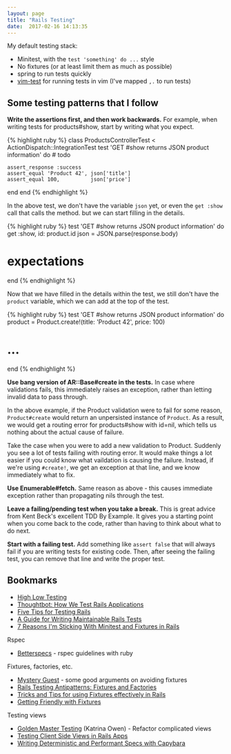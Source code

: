 ```yaml
---
layout: page
title: "Rails Testing"
date:  2017-02-16 14:13:35
---
```


My default testing stack:

- Minitest, with the `test 'something' do ...` style
- No fixtures (or at least limit them as much as possible)
- spring to run tests quickly
- [vim-test](https://github.com/janko-m/vim-test) for running tests in vim (I've mapped `,.` to run tests)

## Some testing patterns that I follow

**Write the assertions first, and then work backwards.**
For example, when writing tests for products#show,
start by writing what you expect.

{% highlight ruby %}
class ProductsControllerTest < ActionDispatch::IntegrationTest
  test 'GET #show returns JSON product information' do
    # todo

    assert_response :success
    assert_equal 'Product 42', json['title']
    assert_equal 100,          json['price']
  end
end
{% endhighlight %}

In the above test, we don't have the variable `json` yet,
or even the `get :show` call that calls the method.
but we can start filling in the details. 

{% highlight ruby %}
test 'GET #show returns JSON product information' do
  get :show, id: product.id
  json = JSON.parse(response.body)

  # expectations
end
{% endhighlight %}

Now that we have filled in the details within the test,
we still don't have the `product` variable,
which we can add at the top of the test.

{% highlight ruby %}
test 'GET #show returns JSON product information' do
  product = Product.create!(title: 'Product 42', price: 100)
  
  # ...
end
{% endhighlight %}

**Use bang version of AR::Base#create in the tests.**
In case where validations fails, this immediately raises an exception,
rather than letting invalid data to pass through.

In the above example, if the Product validation were to fail for some reason,
`Product#create` would return an unpersisted instance of `Product`.
As a result, we would get a routing error for products#show with id=nil,
which tells us nothing about the actual cause of failure.

Take the case when you were to add a new validation to Product.
Suddenly you see a lot of tests failing with routing error.
It would make things a lot easier if you could know
what vaildation is causing the failure.
Instead, if we're using `#create!`, we get an exception at that line,
and we know immediately what to fix.

**Use Enumerable#fetch.**
Same reason as above - this causes immediate exception
rather than propagating nils through the test.

**Leave a failing/pending test when you take a break.**
This is great advice from Kent Beck's excellent TDD By Example.
It gives you a starting point when you come back to the code,
rather than having to think about what to do next.

**Start with a failing test.**
Add something like `assert false`
that will always fail
if you are writing tests for existing code.
Then, after seeing the failing test,
you can remove that line and write the proper test.

## Bookmarks

- [High Low Testing](http://mikepackdev.com/blog_posts/39-high-low-testing)
- [Thoughtbot: How We Test Rails Applications](https://robots.thoughtbot.com/how-we-test-rails-applications)
- [Five Tips for Testing Rails](http://www.thechrisoshow.com/2008/05/04/five-tips-for-testing-rails/)
- [A Guide for Writing Maintainable Rails Tests](https://littlelines.com/blog/2013/12/17/a-guide-for-writing-maintainable-rails-tests)
- [7 Reasons I'm Sticking With Minitest and Fixtures in Rails](http://brandonhilkert.com/blog/7-reasons-why-im-sticking-with-minitest-and-fixtures-in-rails/)

Rspec

- [Betterspecs](http://betterspecs.org) - rspec guidelines with ruby

Fixtures, factories, etc.

- [Mystery Guest](https://robots.thoughtbot.com/mystery-guest) -
  some good arguments on avoiding fixtures
- [Rails Testing Antipatterns: Fixtures and Factories](http://semaphoreci.com/blog/2014/01/14/rails-testing-antipatterns-fixtures-and-factories.html)
- [Tricks and Tips for using Fixtures effectively in Rails](http://blog.bigbinary.com/2014/09/21/tricks-and-tips-for-using-fixtures-in-rails.html)
- [Getting Friendly with Fixtures](https://whatdoitest.com/getting-friendly-with-fixtures)

Testing views

- [Golden Master Testing](http://www.sitepoint.com/golden-master-testing-refactor-complicated-views/) (Katrina Owen) - Refactor complicated views
- [Testing Client Side Views in Rails Apps](http://blog.arkency.com/2013/09/testing-client-side-views-in-rails-apps/)
- [Writing Deterministic and Performant Specs with Capybara](http://blog.carbonfive.com/2013/07/26/writing-deterministic-performant-specs-with-capybara/)

